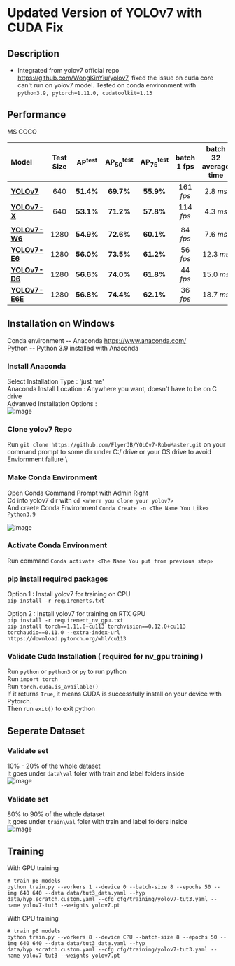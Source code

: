 # Updated Version of YOLOv7 with CUDA Fix

## Description

- Integrated from yolov7 official repo https://github.com/WongKinYiu/yolov7, fixed the issue on cuda core can't run on yolov7 model. Tested on conda environment with `python3.9, pytorch=1.11.0, cudatoolkit=1.13`

## Performance 

MS COCO

| Model | Test Size | AP<sup>test</sup> | AP<sub>50</sub><sup>test</sup> | AP<sub>75</sub><sup>test</sup> | batch 1 fps | batch 32 average time |
| :-- | :-: | :-: | :-: | :-: | :-: | :-: |
| [**YOLOv7**](https://github.com/WongKinYiu/yolov7/releases/download/v0.1/yolov7.pt) | 640 | **51.4%** | **69.7%** | **55.9%** | 161 *fps* | 2.8 *ms* |
| [**YOLOv7-X**](https://github.com/WongKinYiu/yolov7/releases/download/v0.1/yolov7x.pt) | 640 | **53.1%** | **71.2%** | **57.8%** | 114 *fps* | 4.3 *ms* |
|  |  |  |  |  |  |  |
| [**YOLOv7-W6**](https://github.com/WongKinYiu/yolov7/releases/download/v0.1/yolov7-w6.pt) | 1280 | **54.9%** | **72.6%** | **60.1%** | 84 *fps* | 7.6 *ms* |
| [**YOLOv7-E6**](https://github.com/WongKinYiu/yolov7/releases/download/v0.1/yolov7-e6.pt) | 1280 | **56.0%** | **73.5%** | **61.2%** | 56 *fps* | 12.3 *ms* |
| [**YOLOv7-D6**](https://github.com/WongKinYiu/yolov7/releases/download/v0.1/yolov7-d6.pt) | 1280 | **56.6%** | **74.0%** | **61.8%** | 44 *fps* | 15.0 *ms* |
| [**YOLOv7-E6E**](https://github.com/WongKinYiu/yolov7/releases/download/v0.1/yolov7-e6e.pt) | 1280 | **56.8%** | **74.4%** | **62.1%** | 36 *fps* | 18.7 *ms* |

## Installation on Windows 

Conda environment -- Anaconda https://www.anaconda.com/ \
Python -- Python 3.9 installed with Anaconda

### Install Anaconda
Select Installation Type : 'just me' \
Anaconda Install Location : Anywhere you want, doesn't have to be on C drive \
Advanved Installation Options : \
![image](https://user-images.githubusercontent.com/56321690/202285992-e6f95310-7aa7-4997-a186-059bd7886b8d.png)


### Clone yolov7 Repo 
Run `git clone https://github.com/FlyerJB/YOLOv7-RoboMaster.git` on your command prompt to some dir under C:/ drive or your OS drive to avoid Enviornment failure \
    
### Make Conda Environment
Open Conda Command Prompt with Admin Right \
Cd into yolov7 dir with `cd <where you clone your yolov7>` \
And craete Conda Environment
`Conda Create -n <The Name You Like> Python3.9` 

![image](https://user-images.githubusercontent.com/56321690/202287922-1a6b9a71-49ef-4d40-b759-ec4ddd641317.png)
### Activate Conda Environment
Run command `Conda activate <The Name You put from previous step>` 

### pip install required packages
Option 1 : Install yolov7 for training on CPU \
`pip install -r requirements.txt`

Option 2 : Install yolov7 for training on RTX GPU \
`pip install -r requirement_nv_gpu.txt` \
`pip install torch==1.11.0+cu113 torchvision==0.12.0+cu113 torchaudio==0.11.0 --extra-index-url https://download.pytorch.org/whl/cu113`

### Validate Cuda Installation ( required for nv_gpu training )
Run `python` or `python3` or `py` to run python \
Run `import torch` \
Run `torch.cuda.is_available()` \
If it returns `True`, it means CUDA is successfully install on your device with Pytorch. \
Then run `exit()` to exit python

## Seperate Dataset
### Validate set
10% - 20% of the whole dataset \
It goes under `data\val` foler with train and label folders inside \
![image](https://user-images.githubusercontent.com/56321690/203417152-20db03aa-b29c-4b08-8320-9cd3b3df118b.png)

### Validate set
80% to 90% of the whole dataset \
It goes under `train\val` foler with train and label folders inside \
![image](https://user-images.githubusercontent.com/56321690/203417152-20db03aa-b29c-4b08-8320-9cd3b3df118b.png)

## Training

With GPU training

``` shell
# train p6 models
python train.py --workers 1 --device 0 --batch-size 8 --epochs 50 --img 640 640 --data data/tut3_data.yaml --hyp data/hyp.scratch.custom.yaml --cfg cfg/training/yolov7-tut3.yaml --name yolov7-tut3 --weights yolov7.pt  
```
With CPU training

``` shell
# train p6 models
python train.py --workers 8 --device CPU --batch-size 8 --epochs 50 --img 640 640 --data data/tut3_data.yaml --hyp data/hyp.scratch.custom.yaml --cfg cfg/training/yolov7-tut3.yaml --name yolov7-tut3 --weights yolov7.pt
```

